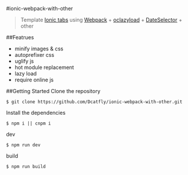 #ionic-webpack-with-other
>Template [Ionic tabs](http://ionicframework.com/getting-started/) using [Webpack](https://webpack.github.io/) + [oclazyload](https://oclazyload.readme.io) + [DateSelector](https://github.com/AppianZ/multi-picker/tree/master/DateSelector) + other  

##Featrues
- minify images & css
- autoprefixer css
- uglify js
- hot module replacement
- lazy load
- require online js  

##Getting Started
Clone the repository
```
$ git clone https://github.com/Dcatfly/ionic-webpack-with-other.git
```
Install the dependencies
```
$ npm i || cnpm i
```
dev
```
$ npm run dev
```
build
```
$ npm run build
```

